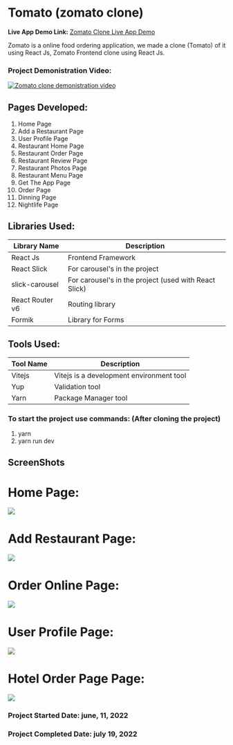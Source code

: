 # Tomato (zomato clone)

**Live App Demo Link:** [Zomato Clone Live App Demo](https://zomatoclone.koushilmankali.com/)

Zomato is a online food ordering application, we made a clone (Tomato) of it using React Js, Zomato Frontend clone using React Js.

### Project Demonistration Video: 

[![Zomato clone demonistration video](https://img.youtube.com/vi/lNfS_8bJA5c/0.jpg)](https://www.youtube.com/watch?v=lNfS_8bJA5c)

## Pages Developed:

1. Home Page    
2. Add a Restaurant Page    
3. User Profile Page   
4. Restaurant Home Page   
5. Restaurant Order Page   
6. Restaurant Review Page   
7. Restaurant Photos Page   
8. Restaurant Menu Page   
9. Get The App Page   
10. Order Page  
11. Dinning Page   
12. Nightlife Page   

## Libraries Used:

| Library Name | Description |
| ------------ | ----------- |
| React Js     | Frontend Framework |
| React Slick  | For carousel's in the project |
| slick-carousel  | For carousel's in the project (used with React Slick) |
| React Router v6  | Routing library  |
| Formik  | Library for Forms |

## Tools Used:

| Tool Name | Description |
| ----------- | ----------- |
| Vitejs    | Vitejs is a development environment tool |
| Yup   | Validation tool |
| Yarn   | Package Manager tool |

### To start the project use commands: (After cloning the project)

1. yarn
2. yarn run dev

## ScreenShots

# Home Page:

<img src="Project Images/Home.png" />


# Add Restaurant Page:

<img src="Project Images/AddRestaurant.png" />


# Order Online Page:

<img src="Project Images/OrderOnlinePage.png" />


# User Profile Page:

<img src="Project Images/UserProfilePage.png" />


# Hotel Order Page Page:

<img src="Project Images/HotelOrderPage.png" />


### Project Started Date: june, 11, 2022

### Project Completed Date: july 19, 2022